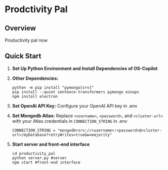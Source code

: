 # Prodctivity Pal

## Overview

Productivity pal now

## Quick Start

1. **Set Up Python Environment and Install Dependencies of OS-Copilot**

2. **Other Dependencies:**

   ```shell
   python -m pip install "pymongo[srv]"
   pip install --quiet sentence-transformers pymongo einops
   npm install electron
   ```

3. **Set OpenAI API Key:** Configure your OpenAI API key in .env

4. **Set Mongodb Atlas:** Replace `<username>`, `<password>`, and `<cluster-url>` with your Atlas credentials in `CONNECTION_STRING` in .env

   ```shell
   CONNECTION_STRING = "mongodb+srv://<username>:<password>@<cluster-url>/myDatabase?retryWrites=true&w=majority"
   ```

5. **Start server and front-end interface**
   ```shell
   cd productivity_pal
   python server.py #server
   npm start #front-end interface
   ```

   


